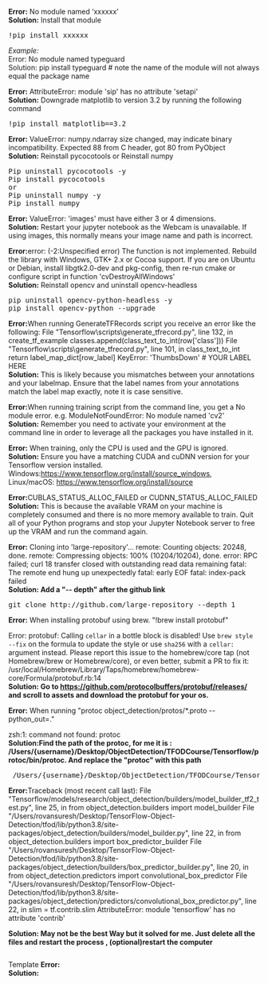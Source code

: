 
<b>Error:</b> No module named ‘xxxxxx’<br/>
<b>Solution:</b> Install that module
<pre>!pip install xxxxxx</pre>

<i>Example:</i><br/>
Error: No module named typeguard<br/>
Solution: pip install typeguard  # note the name of the module will not always equal the package name

<b>Error:</b> AttributeError: module 'sip' has no attribute 'setapi'<br/>
<b>Solution:</b> Downgrade matplotlib to version 3.2 by running the following command
<pre>!pip install matplotlib==3.2</pre>

<b>Error:</b> ValueError: numpy.ndarray size changed, may indicate binary incompatibility. Expected 88 from C header, got 80 from PyObject<br/>
<b>Solution:</b>  Reinstall pycocotools or Reinstall numpy
<pre>Pip uninstall pycocotools -y
Pip install pycocotools
or 
Pip uninstall numpy -y
Pip install numpy
</pre>

<b>Error:</b> ValueError: 'images' must have either 3 or 4 dimensions.<br/>
<b>Solution:</b> Restart your jupyter notebook as the Webcam is unavailable. If using images, this normally means your image name and path is incorrect.

<b>Error:</b>error: (-2:Unspecified error) The function is not implemented. Rebuild the library with Windows, GTK+ 2.x or Cocoa support. If you are on Ubuntu or Debian, install libgtk2.0-dev and pkg-config, then re-run cmake or configure script in function 'cvDestroyAllWindows'<br/>
<b>Solution:</b> Reinstall opencv and uninstall opencv-headless
<pre>
pip uninstall opencv-python-headless -y
pip install opencv-python --upgrade
</pre>

<b>Error:</b>When running GenerateTFRecords script you receive an error like the following:
  File "Tensorflow\scripts\generate_tfrecord.py", line 132, in create_tf_example
    classes.append(class_text_to_int(row['class']))
  File "Tensorflow\scripts\generate_tfrecord.py", line 101, in class_text_to_int
    return label_map_dict[row_label]
KeyError: 'ThumbsDown' # YOUR LABEL HERE
 <br/>
<b>Solution:</b> This is likely because you mismatches between your annotations and your labelmap. Ensure that the label names from your annotations match the label map exactly, note it is case sensitive. 

<b>Error:</b>When running training script from the command line, you get a No module error. e.g. ModuleNotFoundError: No module named 'cv2'
 <br/>
<b>Solution:</b> Remember you need to activate your environment at the command line in order to leverage all the packages you have installed in it. 

<b>Error:</b> When training, only the CPU is used and the GPU is ignored. 
<br/>
<b>Solution:</b> Ensure you have a matching CUDA and cuDNN version for your Tensorflow version installed. Windows:https://www.tensorflow.org/install/source_windows, Linux/macOS: https://www.tensorflow.org/install/source

<b>Error:</b>CUBLAS_STATUS_ALLOC_FAILED or CUDNN_STATUS_ALLOC_FAILED <br/>
<b>Solution:</b> This is because the available VRAM on your machine is completely consumed and there is no more memory available to train. Quit all of your Python programs and stop your Jupyter Notebook server to free up the VRAM and run the command again. 


<b>Error:</b> Cloning into 'large-repository'...
remote: Counting objects: 20248, done.
remote: Compressing objects: 100% (10204/10204), done.
error: RPC failed; curl 18 transfer closed with outstanding read data remaining 
fatal: The remote end hung up unexpectedly
fatal: early EOF
fatal: index-pack failed
<br/>
<b>Solution: Add a "-- depth" after the github link</b> 
<pre>git clone http://github.com/large-repository --depth 1</pre>


<b>Error:</b> 
When installing protobuf using brew. "!brew install protobuf"

Error: protobuf: Calling `cellar` in a bottle block is disabled! Use `brew style --fix` on the formula to update the style or use `sha256` with a `cellar:` argument instead.
Please report this issue to the homebrew/core tap (not Homebrew/brew or Homebrew/core), or even better, submit a PR to fix it:
  /usr/local/Homebrew/Library/Taps/homebrew/homebrew-core/Formula/protobuf.rb:14 <br/>
<b>Solution: Go to https://github.com/protocolbuffers/protobuf/releases/ and scroll to assets and download the protobuf for your os.</b> 

<b>Error:</b> 
When running "protoc object_detection/protos/*.proto --python_out=."

zsh:1: command not found: protoc <br/>
<b>Solution:Find the path of the protoc, for me it is : /Users/{username}/Desktop/ObjectDetection/TFODCourse/Tensorflow/protoc/bin/protoc. And replace the "protoc" with this path</b> 
<pre> /Users/{username}/Desktop/ObjectDetection/TFODCourse/Tensorflow/protoc/bin/protoc object_detection/protos/*.proto --python_out=.</pre> 


<b>Error:</b>Traceback (most recent call last):
  File "Tensorflow/models/research/object_detection/builders/model_builder_tf2_test.py", line 25, in <module>
    from object_detection.builders import model_builder
  File "/Users/rovansuresh/Desktop/TensorFlow-Object-Detection/tfod/lib/python3.8/site-packages/object_detection/builders/model_builder.py", line 22, in <module>
    from object_detection.builders import box_predictor_builder
  File "/Users/rovansuresh/Desktop/TensorFlow-Object-Detection/tfod/lib/python3.8/site-packages/object_detection/builders/box_predictor_builder.py", line 20, in <module>
    from object_detection.predictors import convolutional_box_predictor
  File "/Users/rovansuresh/Desktop/TensorFlow-Object-Detection/tfod/lib/python3.8/site-packages/object_detection/predictors/convolutional_box_predictor.py", line 22, in <module>
    slim = tf.contrib.slim
AttributeError: module 'tensorflow' has no attribute 'contrib'<br/>
  
<b>Solution: May not be the best Way but it solved for me. Just delete all the files and restart the process , (optional)restart the computer</b> 
<pre></pre>


Template
<b>Error:</b> <br/>
<b>Solution:</b> 
<pre></pre>


